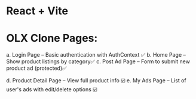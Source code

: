 # React + Vite
# OLX Clone Pages:
a. Login Page – Basic authentication with AuthContext ✅
b. Home Page – Show product listings by category✅
c. Post Ad Page – Form to submit new product ad (protected)✅

d. Product Detail Page – View full product info ☑️
e. My Ads Page – List of user's ads with edit/delete options ☑️